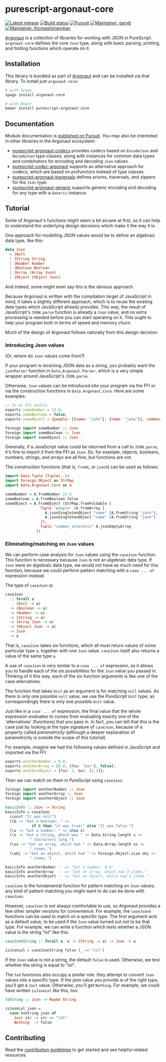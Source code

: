 # purescript-argonaut-core

[![Latest release](http://img.shields.io/github/release/purescript-contrib/purescript-argonaut-core.svg)](https://github.com/purescript-contrib/purescript-argonaut-core/releases)
[![Build status](https://travis-ci.org/purescript-contrib/purescript-argonaut-core.svg?branch=master)](https://travis-ci.org/purescript-contrib/purescript-argonaut-core)
[![Pursuit](http://pursuit.purescript.org/packages/purescript-argonaut-core/badge)](http://pursuit.purescript.org/packages/purescript-argonaut-core/)
[![Maintainer: garyb](https://img.shields.io/badge/maintainer-garyb-lightgrey.svg)](http://github.com/garyb)
[![Maintainer: thomashoneyman](https://img.shields.io/badge/maintainer-thomashoneyman-lightgrey.svg)](http://github.com/thomashoneyman)

[Argonaut](https://github.com/purescript-contrib/purescript-argonaut) is a collection of libraries for working with JSON in PureScript. `argonaut-core` defines the core `Json` type, along with basic parsing, printing, and folding functions which operate on it.

## Installation

This library is bundled as part of [Argonaut](https://github.com/purescript-contrib/purescript-argonaut) and can be installed via that library. To install just `argonaut-core`:

```sh
# with Spago
spago install argonaut-core

# with Bower
bower install purescript-argonaut-core
```

## Documentation

Module documentation is [published on Pursuit](https://pursuit.purescript.org/packages/purescript-argonaut-core). You may also be interested in other libraries in the Argonaut ecosystem:

- [purescript-argonaut-codecs](https://github.com/purescript-contrib/purescript-argonaut-codecs) provides codecs based on `EncodeJson` and `DecodeJson` type classes, along with instances for common data types and combinators for encoding and decoding `Json` values.
- [purescript-codec-argonaut](https://github.com/garyb/purescript-codec-argonaut) supports an alternative approach for codecs, which are based on profunctors instead of type classes.
- [purescript-argonaut-traversals](https://github.com/purescript-contrib/purescript-argonaut-traversals) defines prisms, traversals, and zippers for the `Json` type.
- [purescript-argonaut-generic](https://github.com/purescript-contrib/purescript-argonaut-generic) supports generic encoding and decoding for any type with a `Generic` instance.

## Tutorial

Some of Argonaut's functions might seem a bit arcane at first, so it can help
to understand the underlying design decisions which make it the way it is.

One approach for modelling JSON values would be to define an algebraic data
type, like this:

```purescript
data Json
  = JNull
  | JString String
  | JNumber Number
  | JBoolean Boolean
  | JArray (Array Json)
  | JObject (Object Json)
```

And indeed, some might even say this is the obvious approach.

Because Argonaut is written with the compilation target of JavaScript in mind,
it takes a slightly different approach, which is to reuse the existing data
types which JavaScript already provides. This way, the result of JavaScript's
`JSON.parse` function is already a `Json` value, and no extra processing is
needed before you can start operating on it. This ought to help your program
both in terms of speed and memory churn.

Much of the design of Argonaut follows naturally from this design decision.

### Introducing Json values

(Or, where do `Json` values come from?)

If your program is receiving JSON data as a string, you probably want the
`jsonParser` function in `Data.Argonaut.Parser`, which is a very simple wrapper
around JavaScript's `JSON.parse`.

Otherwise, `Json` values can be introduced into your program via the FFI or via
the construction functions in `Data.Argonaut.Core`. Here are some examples:

```javascript
// In an FFI module.
exports.someNumber = 23.6;
exports.someBoolean = false;
exports.someObject = {people: [{name: "john"}, {name: "jane"}], common_interests: []};
```

```purescript
foreign import someNumber :: Json
foreign import someBoolean :: Json
foreign import someObject :: Json
```

Generally, if a JavaScript value could be returned from a call to `JSON.parse`,
it's fine to import it from the FFI as `Json`. So, for example, objects,
booleans, numbers, strings, and arrays are all fine, but functions are not.

The construction functions (that is, `fromX`, or `jsonX`) can be used as
follows:

```purescript
import Data.Tuple (Tuple(..))
import Foreign.Object as StrMap
import Data.Argonaut.Core as A

someNumber = A.fromNumber 23.6
someBoolean = A.fromBoolean false
someObject = A.fromObject (StrMap.fromFoldable [
                Tuple "people" (A.fromArray [
                  A.jsonSingletonObject "name" (A.fromString "john"),
                  A.jsonSingletonObject "name" (A.fromString "jane")
                ]),
                Tuple "common_interests" A.jsonEmptyArray
              ])
```

### Eliminating/matching on `Json` values

We can perform case analysis for `Json` values using the `caseJson` function.
This function is necessary because `Json` is not an algebraic data type. If
`Json` were an algebraic data type, we would not have as much need for this
function, because we could perform pattern matching with a `case ... of`
expression instead.

The type of `caseJson` is:

```purescript
caseJson
  :: forall a
   . (Unit -> a)
  -> (Boolean -> a)
  -> (Number -> a)
  -> (String -> a)
  -> (Array Json -> a)
  -> (Object Json -> a)
  -> Json
  -> a
```

That is, `caseJson` takes six functions, which all must return values of some
particular type `a`, together with one `Json` value. `caseJson` itself also
returns a value of the same type `a`.

A use of `caseJson` is very similar to a `case ... of` expression, as it allows
you to handle each of the six possibilities for the `Json` value you passed in. Thinking of it this way, each of the six function arguments is like one of the
case alternatives.

The function that takes `Unit` as an argument is for matching `null` values. As there is only one possible `null` value, we use the PureScript `Unit` type, as correspondingly there is only one possible `Unit` value.

Just like in a `case ... of` expression, the final value
that the whole expression evaluates to comes from evaluating exactly one of the
'alternatives' (functions) that you pass in. In fact, you can tell that this
is the case just by looking at the type signature of `caseJson`, because of a
property called *parametricity* (although a deeper explanation of parametricity
is outside the scope of this tutorial).

For example, imagine we had the following values defined in JavaScript and
imported via the FFI:

```javascript
exports.anotherNumber = 0.0;
exports.anotherArray = [0.0, {foo: 'bar'}, false];
exports.anotherObject = {foo: 1, bar: [2,2]};
```

Then we can match on them in PureScript using `caseJson`:

```purescript
foreign import anotherNumber :: Json
foreign import anotherArray :: Json
foreign import anotherObject :: Json

basicInfo :: Json -> String
basicInfo = caseJson
  (const "It was null")
  (\b -> "Got a boolean: " <>
            if b then "it was true!" else "It was false.")
  (\x -> "Got a number: " <> show x)
  (\s -> "Got a string, which was " <> Data.String.length s <>
           " characters long.")
  (\xs -> "Got an array, which had " <> Data.Array.length xs <>
           " items.")
  (\obj -> "Got an object, which had " <> Foreign.Object.size obj <>
           " items.")
```

```purescript
basicInfo anotherNumber -- => "Got a number: 0.0"
basicInfo anotherArray  -- => "Got an array, which had 3 items."
basicInfo anotherObject -- => "Got an object, which had 2 items."
```

`caseJson` is the fundamental function for pattern matching on `Json` values;
any kind of pattern matching you might want to do can be done with `caseJson`.

However, `caseJson` is not always comfortable to use, so Argonaut provides a
few other simpler versions for convenience. For example, the `caseJsonX`
functions can be used to match on a specific type. The first argument acts as a
default value, to be used if the `Json` value turned out not to be that type.
For example, we can write a function which tests whether a JSON value is the
string "lol" like this:

```purescript
caseJsonString :: forall a. a -> (String -> a) -> Json -> a

isJsonLol = caseJsonString false (_ == "lol")
```

If the `Json` value is not a string, the default `false` is used. Otherwise,
we test whether the string is equal to "lol".

The `toX` functions also occupy a similar role: they attempt to convert `Json`
values into a specific type. If the json value you provide is of the right
type, you'll get a `Just` value. Otherwise, you'll get `Nothing`. For example,
we could have written `isJsonLol` like this, too:

```purescript
toString :: Json -> Maybe String

isJsonLol json =
  case toString json of
    Just str -> str == "lol"
    Nothing  -> false
```

## Contributing

Read the [contribution guidelines](https://github.com/purescript-contrib/purescript-argonaut-core/blob/master/.github/contributing.md) to get started and see helpful related resources.
